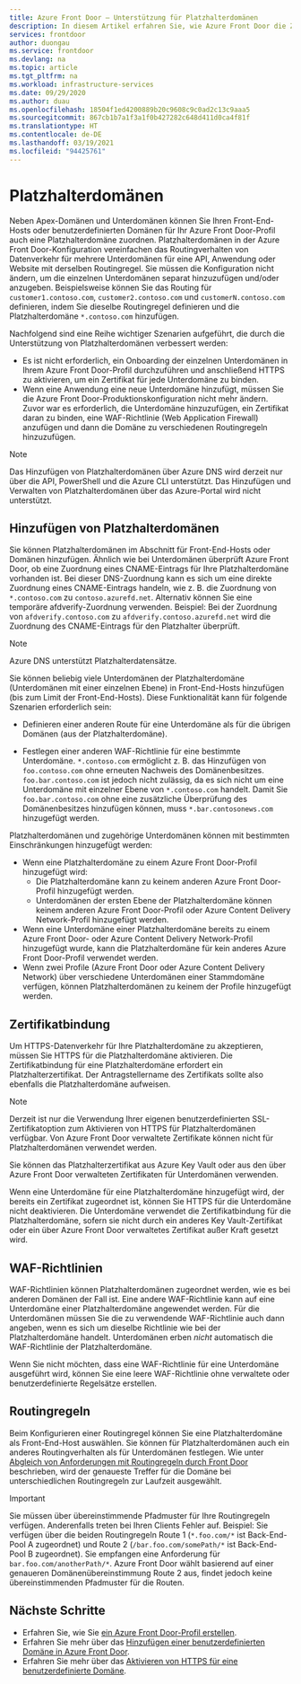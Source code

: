```yaml
---
title: Azure Front Door – Unterstützung für Platzhalterdomänen
description: In diesem Artikel erfahren Sie, wie Azure Front Door die Zuordnung und Verwaltung von Platzhalterdomänen in der Liste benutzerdefinierter Domänen unterstützt.
services: frontdoor
author: duongau
ms.service: frontdoor
ms.devlang: na
ms.topic: article
ms.tgt_pltfrm: na
ms.workload: infrastructure-services
ms.date: 09/29/2020
ms.author: duau
ms.openlocfilehash: 18504f1ed4200889b20c9608c9c0ad2c13c9aaa5
ms.sourcegitcommit: 867cb1b7a1f3a1f0b427282c648d411d0ca4f81f
ms.translationtype: HT
ms.contentlocale: de-DE
ms.lasthandoff: 03/19/2021
ms.locfileid: "94425761"
---
```

# <a name="wildcard-domains"></a>Platzhalterdomänen

Neben Apex-Domänen und Unterdomänen können Sie Ihren Front-End-Hosts oder benutzerdefinierten Domänen für Ihr Azure Front Door-Profil auch eine Platzhalterdomäne zuordnen. Platzhalterdomänen in der Azure Front Door-Konfiguration vereinfachen das Routingverhalten von Datenverkehr für mehrere Unterdomänen für eine API, Anwendung oder Website mit derselben Routingregel. Sie müssen die Konfiguration nicht ändern, um die einzelnen Unterdomänen separat hinzuzufügen und/oder anzugeben. Beispielsweise können Sie das Routing für `customer1.contoso.com`, `customer2.contoso.com` und `customerN.contoso.com` definieren, indem Sie dieselbe Routingregel definieren und die Platzhalterdomäne `*.contoso.com` hinzufügen.

Nachfolgend sind eine Reihe wichtiger Szenarien aufgeführt, die durch die Unterstützung von Platzhalterdomänen verbessert werden:

- Es ist nicht erforderlich, ein Onboarding der einzelnen Unterdomänen in Ihrem Azure Front Door-Profil durchzuführen und anschließend HTTPS zu aktivieren, um ein Zertifikat für jede Unterdomäne zu binden.
- Wenn eine Anwendung eine neue Unterdomäne hinzufügt, müssen Sie die Azure Front Door-Produktionskonfiguration nicht mehr ändern. Zuvor war es erforderlich, die Unterdomäne hinzuzufügen, ein Zertifikat daran zu binden, eine WAF-Richtlinie (Web Application Firewall) anzufügen und dann die Domäne zu verschiedenen Routingregeln hinzuzufügen.

> [!NOTE]
> Das Hinzufügen von Platzhalterdomänen über Azure DNS wird derzeit nur über die API, PowerShell und die Azure CLI unterstützt. Das Hinzufügen und Verwalten von Platzhalterdomänen über das Azure-Portal wird nicht unterstützt.

## <a name="adding-wildcard-domains"></a>Hinzufügen von Platzhalterdomänen

Sie können Platzhalterdomänen im Abschnitt für Front-End-Hosts oder Domänen hinzufügen. Ähnlich wie bei Unterdomänen überprüft Azure Front Door, ob eine Zuordnung eines CNAME-Eintrags für Ihre Platzhalterdomäne vorhanden ist. Bei dieser DNS-Zuordnung kann es sich um eine direkte Zuordnung eines CNAME-Eintrags handeln, wie z. B. die Zuordnung von `*.contoso.com` zu `contoso.azurefd.net`. Alternativ können Sie eine temporäre afdverify-Zuordnung verwenden. Beispiel: Bei der Zuordnung von `afdverify.contoso.com` zu `afdverify.contoso.azurefd.net` wird die Zuordnung des CNAME-Eintrags für den Platzhalter überprüft.

> [!NOTE]
> Azure DNS unterstützt Platzhalterdatensätze.

Sie können beliebig viele Unterdomänen der Platzhalterdomäne (Unterdomänen mit einer einzelnen Ebene) in Front-End-Hosts hinzufügen (bis zum Limit der Front-End-Hosts). Diese Funktionalität kann für folgende Szenarien erforderlich sein:

- Definieren einer anderen Route für eine Unterdomäne als für die übrigen Domänen (aus der Platzhalterdomäne).

- Festlegen einer anderen WAF-Richtlinie für eine bestimmte Unterdomäne. `*.contoso.com` ermöglicht z. B. das Hinzufügen von `foo.contoso.com` ohne erneuten Nachweis des Domänenbesitzes. `foo.bar.contoso.com` ist jedoch nicht zulässig, da es sich nicht um eine Unterdomäne mit einzelner Ebene von `*.contoso.com` handelt. Damit Sie `foo.bar.contoso.com` ohne eine zusätzliche Überprüfung des Domänenbesitzes hinzufügen können, muss `*.bar.contosonews.com` hinzugefügt werden.

Platzhalterdomänen und zugehörige Unterdomänen können mit bestimmten Einschränkungen hinzugefügt werden:

- Wenn eine Platzhalterdomäne zu einem Azure Front Door-Profil hinzugefügt wird:
  - Die Platzhalterdomäne kann zu keinem anderen Azure Front Door-Profil hinzugefügt werden.
  - Unterdomänen der ersten Ebene der Platzhalterdomäne können keinem anderen Azure Front Door-Profil oder Azure Content Delivery Network-Profil hinzugefügt werden.
- Wenn eine Unterdomäne einer Platzhalterdomäne bereits zu einem Azure Front Door- oder Azure Content Delivery Network-Profil hinzugefügt wurde, kann die Platzhalterdomäne für kein anderes Azure Front Door-Profil verwendet werden.
- Wenn zwei Profile (Azure Front Door oder Azure Content Delivery Network) über verschiedene Unterdomänen einer Stammdomäne verfügen, können Platzhalterdomänen zu keinem der Profile hinzugefügt werden.

## <a name="certificate-binding"></a>Zertifikatbindung

Um HTTPS-Datenverkehr für Ihre Platzhalterdomäne zu akzeptieren, müssen Sie HTTPS für die Platzhalterdomäne aktivieren. Die Zertifikatbindung für eine Platzhalterdomäne erfordert ein Platzhalterzertifikat. Der Antragstellername des Zertifikats sollte also ebenfalls die Platzhalterdomäne aufweisen.

> [!NOTE]
> Derzeit ist nur die Verwendung Ihrer eigenen benutzerdefinierten SSL-Zertifikatoption zum Aktivieren von HTTPS für Platzhalterdomänen verfügbar. Von Azure Front Door verwaltete Zertifikate können nicht für Platzhalterdomänen verwendet werden.

Sie können das Platzhalterzertifikat aus Azure Key Vault oder aus den über Azure Front Door verwalteten Zertifikaten für Unterdomänen verwenden.

Wenn eine Unterdomäne für eine Platzhalterdomäne hinzugefügt wird, der bereits ein Zertifikat zugeordnet ist, können Sie HTTPS für die Unterdomäne nicht deaktivieren. Die Unterdomäne verwendet die Zertifikatbindung für die Platzhalterdomäne, sofern sie nicht durch ein anderes Key Vault-Zertifikat oder ein über Azure Front Door verwaltetes Zertifikat außer Kraft gesetzt wird.

## <a name="waf-policies"></a>WAF-Richtlinien

WAF-Richtlinien können Platzhalterdomänen zugeordnet werden, wie es bei anderen Domänen der Fall ist. Eine andere WAF-Richtlinie kann auf eine Unterdomäne einer Platzhalterdomäne angewendet werden. Für die Unterdomänen müssen Sie die zu verwendende WAF-Richtlinie auch dann angeben, wenn es sich um dieselbe Richtlinie wie bei der Platzhalterdomäne handelt. Unterdomänen erben *nicht* automatisch die WAF-Richtlinie der Platzhalterdomäne.

Wenn Sie nicht möchten, dass eine WAF-Richtlinie für eine Unterdomäne ausgeführt wird, können Sie eine leere WAF-Richtlinie ohne verwaltete oder benutzerdefinierte Regelsätze erstellen.

## <a name="routing-rules"></a>Routingregeln

Beim Konfigurieren einer Routingregel können Sie eine Platzhalterdomäne als Front-End-Host auswählen. Sie können für Platzhalterdomänen auch ein anderes Routingverhalten als für Unterdomänen festlegen. Wie unter [Abgleich von Anforderungen mit Routingregeln durch Front Door](front-door-route-matching.md) beschrieben, wird der genaueste Treffer für die Domäne bei unterschiedlichen Routingregeln zur Laufzeit ausgewählt.

> [!IMPORTANT]
> Sie müssen über übereinstimmende Pfadmuster für Ihre Routingregeln verfügen. Anderenfalls treten bei Ihren Clients Fehler auf. Beispiel: Sie verfügen über die beiden Routingregeln Route 1 (`*.foo.com/*` ist Back-End-Pool A zugeordnet) und Route 2 (`/bar.foo.com/somePath/*` ist Back-End-Pool B zugeordnet). Sie empfangen eine Anforderung für `bar.foo.com/anotherPath/*`. Azure Front Door wählt basierend auf einer genaueren Domänenübereinstimmung Route 2 aus, findet jedoch keine übereinstimmenden Pfadmuster für die Routen.

## <a name="next-steps"></a>Nächste Schritte

- Erfahren Sie, wie Sie [ein Azure Front Door-Profil erstellen](quickstart-create-front-door.md).
- Erfahren Sie mehr über das [Hinzufügen einer benutzerdefinierten Domäne in Azure Front Door](front-door-custom-domain.md).
- Erfahren Sie mehr über das [Aktivieren von HTTPS für eine benutzerdefinierte Domäne](front-door-custom-domain-https.md).
